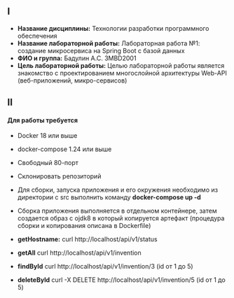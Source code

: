 ## I
* __Название дисциплины:__ Технологии разработки программного обеспечения
* __Название лабораторной работы:__ Лабораторная работа №1: создание микросервиса на Spring Boot с базой данных
* __ФИО и группа:__ Бадулин А.С. 3MBD2001
* __Цель лабораторной работы:__ Целью лабораторной работы является знакомство с проектированием многослойной архитектуры Web-API (веб-приложений, микро-сервисов)

## II
#### Для работы требуется
* Docker 18 или выше
* docker-compose 1.24 или выше
* Свободный 80-порт

* Склонировать репозиторий
* Для сборки, запуска приложения и его окружения необходимо из директории с src выполнить команду __docker-compose up -d__
* Сборка приложения выполняется в отдельном контейнере, затем создается образ с ojdk8 в который копируется артефакт (процедура сборки и копирования описана в Dockerfile)
* __getHostname:__ curl http://localhost/api/v1/status
* __getAll__ curl http://localhost/api/v1/invention
* __findById__ curl http://localhost/api/v1/invention/3 (id от 1 до 5)
* __deleteById__ curl -X DELETE http://localhost/api/v1/invention/5 (id от 1 до 5)

